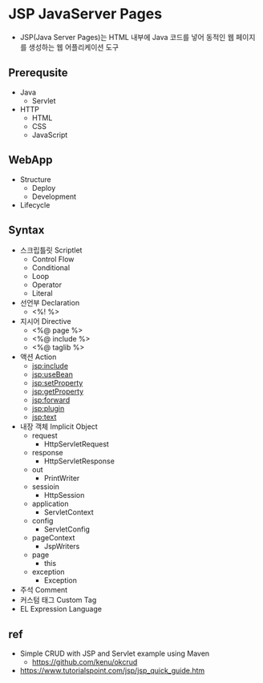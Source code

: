 # JSP JavaServer Pages
- JSP(Java Server Pages)는 HTML 내부에 Java 코드를 넣어 동적인 웹 페이지를 생성하는 웹 어플리케이션 도구

## Prerequsite
- Java
  - Servlet
- HTTP
  - HTML
  - CSS
  - JavaScript

## WebApp
- Structure
  - Deploy
  - Development
- Lifecycle
## Syntax
- 스크립틀릿 Scriptlet
  - Control Flow
  - Conditional
  - Loop
  - Operator
  - Literal
- 선언부 Declaration
  - <%! %>
- 지시어 Directive
  - <%@ page %>
  - <%@ include %>
  - <%@ taglib %>
- 액션 Action
  - <jsp:include>
  - <jsp:useBean>
  - <jsp:setProperty>
  - <jsp:getProperty>
  - <jsp:forward>
  - <jsp:plugin>
  - <jsp:text>
- 내장 객체 Implicit Object
  - request
    - HttpServletRequest
  - response
    - HttpServletResponse
  - out
    - PrintWriter
  - sessioin
    - HttpSession
  - application
    - ServletContext
  - config
    - ServletConfig
  - pageContext
    - JspWriters
  - page
    - this
  - exception
    - Exception
- 주석 Comment
- 커스텀 태그 Custom Tag
- EL Expression Language

## ref
- Simple CRUD with JSP and Servlet example using Maven
  - https://github.com/kenu/okcrud
- https://www.tutorialspoint.com/jsp/jsp_quick_guide.htm
